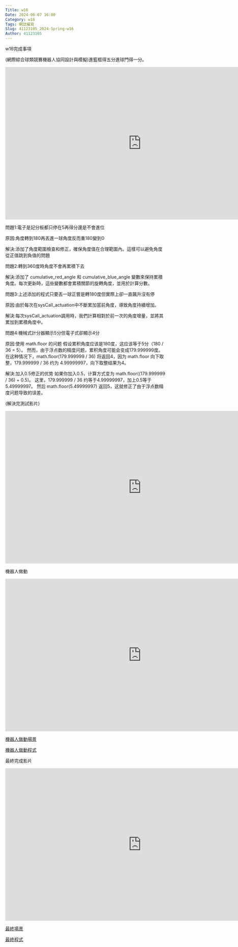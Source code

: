 ```yaml
---
Title: w16
Date: 2024-06-07 16:00
Category: w16
Tags: 網誌編寫
Slug: 41123105_2024-Spring-w16
Author: 41123105
---
```


w16完成事項

<!-- PELICAN_END_SUMMARY -->

(網際綜合球類競賽機器人協同設計與模擬)進籃框得五分進球門得一分。

<iframe width="853" height="480" src="https://www.youtube.com/embed/EJYANSa4LCc" title="進籃框得五分進球門得一分但電子是記分板都只停在5" frameborder="0" allow="accelerometer; autoplay; clipboard-write; encrypted-media; gyroscope; picture-in-picture; web-share" referrerpolicy="strict-origin-when-cross-origin" allowfullscreen></iframe>

問題1:電子是記分板都只停在5再得分還是不會進位

原因:角度轉到180再丟進一球角度反而重180變到0

解決:添加了角度範圍檢查和修正，確保角度值在合理範圍內。這樣可以避免角度從正值跳到負值的問題

問題2:轉到360度時角度不會再累積下去

解決:添加了 cumulative_red_angle 和 cumulative_blue_angle 變數來保持累積角度。每次更新時，這些變數都會累積關節的旋轉角度，並用於計算分數。

問題3:上述添加的程式只要丟一球正嘗是轉180度但實際上卻一直飆升沒有停

原因:由於每次在sysCall_actuation中不斷累加當前角度，導致角度持續增加。

解決:每次sysCall_actuation調用時，我們計算相對於前一次的角度增量，並將其累加到累積角度中。

問題4:機械式計分器顯示5分但電子式卻顯示4分

原因:使用 math.floor 的问题 假设累积角度应该是180度，这应该等于5分（180 / 36 = 5）。 然而，由于浮点数的精度问题，累积角度可能会变成179.999999度。 在这种情况下，math.floor(179.999999 / 36) 将返回4，因为 math.floor 向下取整，179.999999 / 36 约为 4.99999997，向下取整结果为4。

解決:加入0.5修正的优势 如果你加入0.5，计算方式变为 math.floor((179.999999 / 36) + 0.5)。 这里，179.999999 / 36 约等于4.99999997，加上0.5等于5.49999997。 然后 math.floor(5.49999997) 返回5，这就修正了由于浮点数精度问题导致的误差。

(解決完測試影片)

<iframe width="853" height="480" src="https://www.youtube.com/embed/3ksJcwWcqSE" title="手動測試" frameborder="0" allow="accelerometer; autoplay; clipboard-write; encrypted-media; gyroscope; picture-in-picture; web-share" referrerpolicy="strict-origin-when-cross-origin" allowfullscreen></iframe>

機器人做動

<iframe width="853" height="480" allow="accelerometer; autoplay; clipboard-write; encrypted-media; gyroscope; picture-in-picture; web-share" allowfullscreen="allowfullscreen" frameborder="0" referrerpolicy="strict-origin-when-cross-origin" src="https://www.youtube.com/embed/qgTu0lXpNCE" title="cd2024 協同產品設計實習期末實習評量項目三, 學號41123105"></iframe>

<a href="https://1drv.ms/u/c/9a62b67559925288/Ef8WfLS_hkFCkH5PEX_bOBEBGwbKFd8uGSq66x0t2DO3NQ?e=23WwIf">機器人做動場景</a>

<a href="https://1drv.ms/u/c/9a62b67559925288/EXtfPiHTnjxBqW2EiKQuuaUB68PzlNcJ8WesjKNulBWecg?e=eDbyRe">機器人做動程式</a>

最終完成影片

<iframe width="853" height="480" allow="accelerometer; autoplay; clipboard-write; encrypted-media; gyroscope; picture-in-picture; web-share" allowfullscreen="allowfullscreen" frameborder="0" referrerpolicy="strict-origin-when-cross-origin" src="https://www.youtube.com/embed/G6ZIj2aWTdM" title="最終測試影片"></iframe>

<a href="https://1drv.ms/u/c/9a62b67559925288/EYqkJ-Q0Qc5LpxZPzME2PzwBNj5WHgay45jjgZThWJEZww?e=u81cq2">最終場景</a>

<a href="https://1drv.ms/u/c/9a62b67559925288/Edf0U34NH-JHkoXuvaS_1GAB4PO4ogNq0tLAr7SESJjHMA?e=cUmdns">最終程式</a>